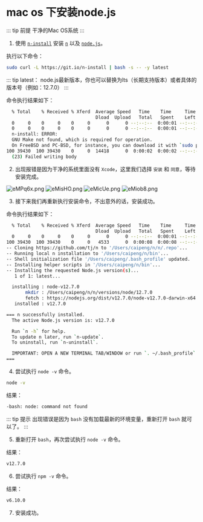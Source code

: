 # mac os 下安装node.js

::: tip 前提
干净的Mac OS系统
:::

1. 使用 [`n-install`](https://github.com/mklement0/n-install) 安装 [`n`](https://github.com/tj/n) 以及 [`node.js`](https://nodejs.org/zh-cn/)。

执行以下命令：
```bash
sudo curl -L https://git.io/n-install | bash -s -- -y latest
```
::: tip
latest： node.js最新版本，你也可以替换为lts（长期支持版本）或者具体的版本号（例如：12.7.0）
:::

命令执行结果如下：
```bash
  % Total    % Received % Xferd  Average Speed   Time    Time     Time  Current
                                 Dload  Upload   Total   Spent    Left  Speed
  0     0    0     0    0     0      0      0 --:--:--  0:00:01 --:--:--     0
  0     0    0     0    0     0      0      0 --:--:--  0:00:01 --:--:--     0
  n-install: ERROR:
  GNU Make not found, which is required for operation.
  On FreeBSD and PC-BSD, for instance, you can download it with `sudo pkg install gmake`.
100 39430  100 39430    0     0  14418      0  0:00:02  0:00:02 --:--:-- 39469
  (23) Failed writing body
```

2. 出现报错是因为干净的系统里面没有 `Xcode`，这里我们选择 `安装` 和 `同意`，等待安装完成。

![eMPq6x.png](https://s2.ax1x.com/2019/07/27/eMPq6x.png)
![eMisHO.png](https://s2.ax1x.com/2019/07/27/eMisHO.png)
![eMicUe.png](https://s2.ax1x.com/2019/07/27/eMicUe.png)
![eMiob8.png](https://s2.ax1x.com/2019/07/27/eMiob8.png)

3. 接下来我们再重新执行安装命令，不出意外的话，安装成功。

命令执行结果如下：
```bash
  % Total    % Received % Xferd  Average Speed   Time    Time     Time  Current
                                 Dload  Upload   Total   Spent    Left  Speed
  0     0    0     0    0     0      0      0 --:--:--  0:00:01 --:--:--     0
100 39430  100 39430    0     0   4533      0  0:00:08  0:00:08 --:--:--  8053
-- Cloning https://github.com/tj/n to '/Users/caipeng/n/n/.repo'...
-- Running local n installation to '/Users/caipeng/n/bin'...
-- Shell initialization file '/Users/caipeng/.bash_profile' updated.
-- Installing helper scripts in '/Users/caipeng/n/bin'...
-- Installing the requested Node.js version(s)...
   1 of 1: latest...

  installing : node-v12.7.0
       mkdir : /Users/caipeng/n/n/versions/node/12.7.0
       fetch : https://nodejs.org/dist/v12.7.0/node-v12.7.0-darwin-x64.tar.gz
   installed : v12.7.0

=== n successfully installed.
  The active Node.js version is: v12.7.0

  Run `n -h` for help.
  To update n later, run `n-update`.
  To uninstall, run `n-uninstall`.

  IMPORTANT: OPEN A NEW TERMINAL TAB/WINDOW or run `. ~/.bash_profile` before using n and Node.js.
===
```

4. 尝试执行 `node -v` 命令。
```bash
node -v
```
结果：
```bash
-bash: node: command not found
```
::: tip 提示
出现错误是因为 `bash` 没有加载最新的环境变量，重新打开 `bash` 就可以了。
:::

5. 重新打开 `bash`，再次尝试执行 `node -v` 命令。

结果：
```bash
v12.7.0
```

6. 尝试执行 `npm -v` 命令。

结果：
```bash
v6.10.0
```

7. 安装成功。
